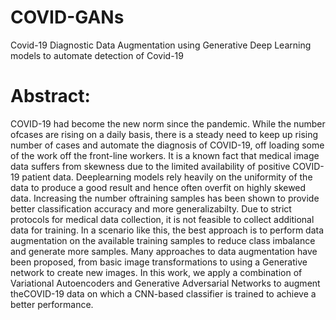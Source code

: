 # COVID-GANs
Covid-19 Diagnostic Data Augmentation using Generative Deep Learning models to automate detection of Covid-19 

# Abstract:
COVID-19 had become the new norm since the pandemic. While the number ofcases are rising on a daily basis, there is a steady need to keep up rising number of cases and automate the diagnosis of COVID-19, off loading some of the work off the front-line workers. It is a known fact that medical image data suffers from skewness due to the limited availability of positive COVID-19 patient data. Deeplearning models rely heavily on the uniformity of the data to produce a good result and hence often overfit on highly skewed data.  Increasing the number oftraining samples has been shown to provide better classification accuracy and more generalizabilty. Due to strict protocols for medical data collection, it is not feasible to collect additional data for training.  In a scenario like this, the best approach is to perform data augmentation on the available training samples to reduce class imbalance and generate more samples.  Many approaches to data augmentation have been proposed, from basic image transformations to using a Generative network to create new images. In this work, we apply a combination of Variational Autoencoders and Generative Adversarial Networks to augment theCOVID-19 data on which a CNN-based classifier is trained to achieve a better performance.
